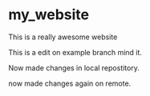# my_website

This is a really awesome website


This is a edit on example branch mind it.


Now made changes in local repostitory.


now made changes again on remote.
